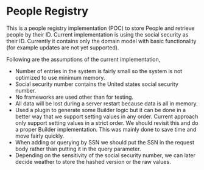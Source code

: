 # People Registry

This is a people registry implementation (POC) to store People and retrieve people by their ID. Current implementation is using the social security as their ID.
Currently it contains only the domain model with basic functionality (for example updates are not yet supported).

Following are the assumptions of the current implementation,

- Number of entries in the system is fairly small so the system is not optimized to use minimum memory.
- Social security number contains the United states social security number.
- No frameworks are used other than for testing.
- All data will be lost during a server restart because data is all in memory.
- Used a plugin to generate some Builder logic but it can be done in a better way that we support setting values in any order. Current approach only support setting values in a strict order. We should revisit this and do a proper Builder implementation. This was mainly done to save time and move fairly quickly.
- When adding or querying by SSN we should put the SSN in the request body rather than putting it in the query parameter.
- Depending on the sensitivity of the social security number, we can later decide weather to store the hashed version or the raw values.
